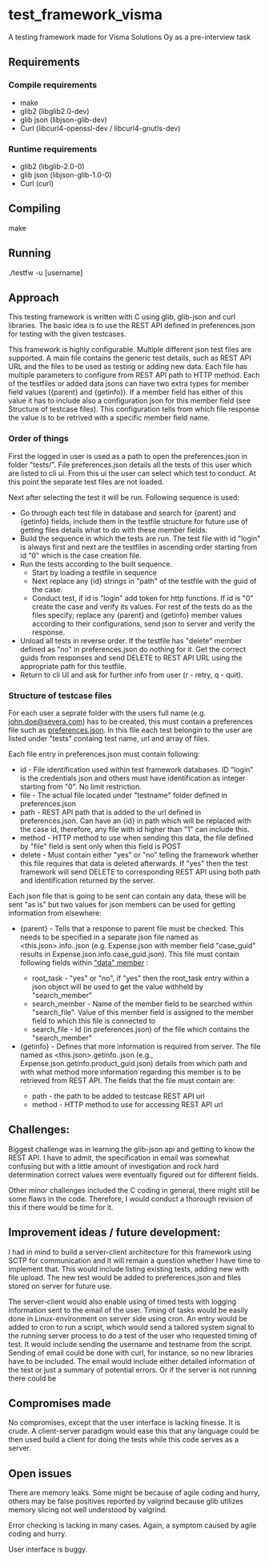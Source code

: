 # test_framework_visma
A testing framework made for Visma Solutions Oy as a pre-interview task

## Requirements

### Compile requirements
 * make
 * glib2 (libglib2.0-dev)
 * glib json (libjson-glib-dev)
 * Curl (libcurl4-openssl-dev / libcurl4-gnutls-dev)
	
### Runtime requirements
 * glib2 (libglib-2.0-0)
 * glib json (libjson-glib-1.0-0)
 * Curl (curl)

## Compiling
make

## Running
./testfw -u [username]


## Approach
This testing framework is written with C using glib, glib-json and curl libraries. The basic idea is to use the REST API defined in preferences.json for testing with the given testcases.

This framework is highly configurable. Multiple different json test files are supported. A main file contains the generic test details, such as REST API URL and the files to be used as testing or adding new data. Each file has multiple parameters to configure from REST API path to HTTP method. Each of the testfiles or added data jsons can have two extra types for member field values ({parent} and {getinfo}). If a member field has either of this value it has to include also a configuration json for this member field (see Structure of testcase files). This configuration tells from which file response the value is to be retrived with a specific member field name.

### Order of things 

First the logged in user is used as a path to open the preferences.json in folder "tests/<username>". File preferences.json details all the tests of this user which are listed to cli ui. From this ui the user can select which test to conduct. At this point the separate test files are not loaded. 

Next after selecting the test it will be run. Following sequence is used:
 - Go through each test file in database and search for {parent} and {getinfo} fields, include them in the testfile structure for future use of getting files details what to do with these member fields.
 - Build the sequence in which the tests are run. The test file with id "login" is always first and next are the testfiles in ascending order starting from id "0" which is the case creation file.
 - Run the tests according to the built sequence. 
   - Start by loading a testfile in sequence
   - Next replace any {id} strings in "path" of the testfile with the guid of the case.
   - Conduct test, if id is "login" add token for http functions. If id is "0" create the case and verify its values. For rest of the tests do as the files specify; replace any {parent} and {getinfo} member values according to their configurations, send json to server and verify the response.
 - Unload all tests in reverse order. If the testfile has "delete" member defined as "no" in preferences.json do nothing for it. Get the correct guids from responses and send DELETE to REST API URL using the appropriate path for this testfile.
 - Return to cli UI and ask for further info from user (r - retry, q - quit).

### Structure of testcase files

For each user a seprate folder with the users full name (e.g. john.doe@severa.com) has to be created, this must contain a preferences file such as [preferences.json](https://github.com/HateBreed/test_framework_visma/blob/master/tests/john.doe%40severa.com/preferences.json). In this file each test belongin to the user are listed under "tests" containg test name, url and array of files. 

Each file entry in preferences.json must contain following:
 * id - File identification used within test framework databases. ID "login" is the credentials json and others must have identification as integer starting from "0". No limit restriction.
 * file - The actual file located under "testname" folder defined in preferences.json
 * path - REST API path that is added to the url defined in preferences.json. Can have an {id} in path which will be replaced with the case id, therefore, any file with id higher than "1" can include this.
 * method - HTTP method to use when sending this data, the file defined by "file" field is sent only when this field is POST
 * delete - Must contain either "yes" or "no" telling the framework whether this file requires that data is deleted afterwards. If "yes" then the test framework will send DELETE to corresponding REST API using both path and identification returned by the server.
 
Each json file that is going to be sent can contain any data, these will be sent "as is" but two values for json members can be used for getting information from elsewhere:
 * {parent} - Tells that a response to parent file must be checked. This needs to be specified in a separate json file named as <this.json>.info.<membername>.json (e.g. Expense.json with member field "case_guid" results in Expense.json.info.case_guid.json). This file must contain following fields within ["data" member](https://github.com/HateBreed/test_framework_visma/blob/master/tests/john.doe%40severa.com/test1/Expense.json.info.case_guid.json) :
   * root_task - "yes" or "no", if "yes" then the root_task entry within a json object will be used to get the value withheld by "search_member"
   * search_member - Name of the member field to be searched within "search_file". Value of this member field is assigned to the member field to which this file is connected to
   * search_file - Id (in preferences.json) of the file which contains the "search_member"
 * {getinfo} - Defines that more information is required from server. The file named as <this.json>.getinfo.<membername>.json (e.g., Expense.json.getinfo.product_guid.json) details from which path and with what method more information regarding this member is to be retrieved from REST API. The fields that the file must contain are:
   * path - the path to be added to testcase REST API url
   * method - HTTP method to use for accessing REST API url 
 


## Challenges:

Biggest challenge was in learning the glib-json api and getting to know the REST API. I have to admit, the specification in email was somewhat confusing but with a little amount of investigation and rock hard determination correct values were eventually figured out for different fields.

Other minor challenges included the C coding in general, there might still be some flaws in the code. Therefore, I would conduct a thorough revision of this if there would be time for it. 

## Improvement ideas / future development:

I had in mind to build a server-client architecture for this framework using SCTP for communication and it will remain a question whether I have time to implement that. This would include listing existing tests, adding new with file upload. The new test would be added to preferences.json and files stored on server for future use. 

The server-client would also enable using of timed tests with logging information sent to the email of the user. Timing of tasks would be easily done in Linux-environment on server side using cron. An entry would be added to cron to run a script, which would send a tailored system signal to the running server process to do a test of the user who requested timing of test. It would include sending the username and testname from the script. Sending of email could be done with curl, for instance, so no new libraries have to be included. The email would include either detailed information of the test or just a summary of potential errors. Or if the server is not running there could be 

## Compromises made

No compromises, except that the user interface is lacking finesse. It is crude. A client-server paradigm would ease this that any language could be then used build a client for doing the tests while this code serves as a server.

## Open issues

There are memory leaks. Some might be because of agile coding and hurry, others may be false positives reported by valgrind because glib utilizes memory slicing not well understood by valgrind.

Error checking is lacking in many cases. Again, a symptom caused by agile coding and hurry.

User interface is buggy.
